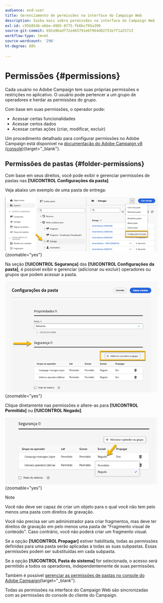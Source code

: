 ```yaml
---
audience: end-user
title: Gerenciamento de permissões na interface do Campaign Web
description: Saiba mais sobre permissões na interface do Campaign Web
exl-id: c95b854b-ebbe-4985-8f75-fb6bc795a399
source-git-commit: 692a9badf72e465791e6f964d02753e7f1a25713
workflow-type: tm+mt
source-wordcount: '296'
ht-degree: 80%

---
```


# Permissões {#permissions}

Cada usuário no Adobe Campaign tem suas próprias permissões e restrições no aplicativo. O usuário pode pertencer a um grupo de operadores e herdar as permissões do grupo.

Com base em suas permissões, o operador pode:

* Acessar certas funcionalidades
* Acessar certos dados
* Acessar certas ações (criar, modificar, excluir)

Um procedimento detalhado para configurar permissões no Adobe Campaign está disponível na [documentação do Adobe Campaign v8 (console)](https://experienceleague.adobe.com/pt-br/docs/campaign/campaign-v8/admin/permissions/gs-permissions){target="_blank"}.

## Permissões de pastas {#folder-permissions}

Com base em seus direitos, você pode exibir e gerenciar permissões de pastas nas **[!UICONTROL Configurações da pasta]**.

Veja abaixo um exemplo de uma pasta de entrega:

![Exemplo de configurações de pasta no Adobe Campaign](assets/folder_settings.png){zoomable="yes"}

Na seção **[!UICONTROL Segurança]** das **[!UICONTROL Configurações da pasta]**, é possível exibir e gerenciar (adicionar ou excluir) operadores ou grupos que podem acessar a pasta.

![Exemplo de configurações de segurança de pasta no Adobe Campaign](assets/folder_security.png){zoomable="yes"}

Clique diretamente nas permissões e altere-as para **[!UICONTROL Permitido]** ou **[!UICONTROL Negado]**.

![Exemplo de permissões negadas nas configurações de segurança de pasta](assets/folder_security_denied.png){zoomable="yes"}

>[!NOTE]
>
>Você não deve ser capaz de criar um objeto para o qual você não tem pelo menos uma pasta com direitos de gravação.
>
>Você não precisa ser um administrador para criar fragmentos, mas deve ter direitos de gravação em pelo menos uma pasta de &quot;Fragmento visual de conteúdo&quot;. Caso contrário, você não poderá criar um fragmento visual.

Se a opção **[!UICONTROL Propagar]** estiver habilitada, todas as permissões definidas para uma pasta serão aplicadas a todas as suas subpastas. Essas permissões podem ser substituídas em cada subpasta.

Se a opção **[!UICONTROL Pasta do sistema]** for selecionada, o acesso será permitido a todos os operadores, independentemente de suas permissões.

Também é possível [gerenciar as permissões de pastas no console do Adobe Campaign](https://experienceleague.adobe.com/pt-br/docs/campaign/campaign-v8/admin/permissions/folder-permissions){target="_blank"}.

Todas as permissões na interface do Campaign Web são sincronizadas com as permissões do console do cliente do Campaign. 